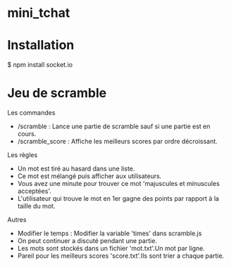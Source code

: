 # mini_tchat

# Installation
$ npm install socket.io

# Jeu de scramble

Les commandes
- /scramble 		: Lance une partie de scramble sauf si une partie est en cours.
- /scramble_score 	: Affiche les meilleurs scores par ordre décroissant.

Les règles
- Un mot est tiré au hasard dans une liste.
- Ce mot est mélangé puis afficher aux utilisateurs.
- Vous avez une minute pour trouver ce mot 'majuscules et minuscules acceptées'.
- L'utilisateur qui trouve le mot en 1er gagne des points par rapport à la taille du mot.

Autres
- Modifier le temps : Modifier la variable 'times' dans scramble.js
- On peut continuer a discuté pendant une partie.
- Les mots sont stockés dans un fichier 'mot.txt'.Un mot par ligne.
- Pareil pour les meilleurs scores 'score.txt'.Ils sont trier a chaque partie.